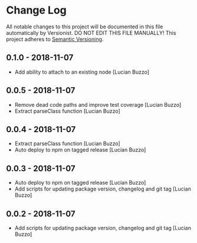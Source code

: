 # Change Log

All notable changes to this project will be documented in this file
automatically by Versionist. DO NOT EDIT THIS FILE MANUALLY!
This project adheres to [Semantic Versioning](http://semver.org/).

## 0.1.0 - 2018-11-07

* Add ability to attach to an existing node [Lucian Buzzo]

## 0.0.5 - 2018-11-07

* Remove dead code paths and improve test coverage [Lucian Buzzo]
* Extract parseClass function [Lucian Buzzo]

## 0.0.4 - 2018-11-07

* Extract parseClass function [Lucian Buzzo]
* Auto deploy to npm on tagged release [Lucian Buzzo]

## 0.0.3 - 2018-11-07

* Auto deploy to npm on tagged release [Lucian Buzzo]
* Add scripts for updating package version, changelog and git tag [Lucian Buzzo]

## 0.0.2 - 2018-11-07

* Add scripts for updating package version, changelog and git tag [Lucian Buzzo]
